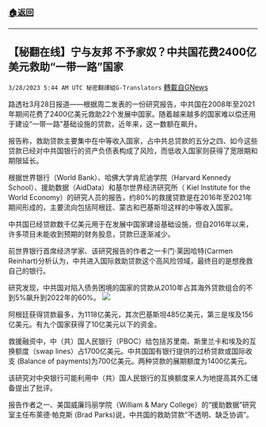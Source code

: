 ###  [:house:返回](README.md)
---


## 【秘翻在线】宁与友邦 不予家奴？中共国花费2400亿美元救助“一带一路”国家
`3/28/2023 5:44 AM UTC 秘密翻譯組G-Translators` [轉載自GNews](https://gnews.org/articles/1052401)

        

路透社3月28日报道——根据周二发表的一份研究报告，中共国在2008年至2021年期间花费了2400亿美元救助22个发展中国家。随着越来越多的国家难以偿还用于建设“一带一路”基础设施的贷款，近年来，这一数额在飙升。

报告称，救助贷款主要集中在中等收入国家，占中共总贷款的五分之四、如今这些贷款已经对中共国银行的资产负债表构成了风险，而低收入国家则获得了宽限期和期限延长。

根据世界银行（World Bank）、哈佛大学肯尼迪学院（Harvard Kennedy School）、援助数据（AidData）和基尔世界经济研究所（ Kiel Institute for the World Economy）的研究人员的报告，约80%的救援贷款是在2016年至2021年期间形成的，主要流向包括阿根廷、蒙古和巴基斯坦这样的中等收入国家。

中共国已经贷款数千亿美元用于在发展中国家建设基础设施，但自2016年以来，许多项目未能收到预期的财务股息，贷款已逐渐减少。

前世界银行首席经济学家、该研究报告的作者之一卡门·莱因哈特(Carmen Reinhart)分析认为，中共进入国际救助贷款这个高风险领域，最终目的是想挽救自己的银行。

研究发现，中共国对陷入债务困境的国家的贷款从2010年占其海外贷款组合的不到5%飙升到2022年的60%。
![](https://i.imgur.com/PUjNLVb.png)
        

阿根廷获得贷款最多，为1118亿美元，其次巴基斯坦485亿美元，第三是埃及156亿美元。有九个国家获得了10亿美元以下的资金。

救援融资中，中（共）国人民银行（PBOC）给包括苏里南、斯里兰卡和埃及的互换额度（swap lines）占1700亿美元。中共国国有银行提供的过桥贷款或国际收支 (Balance of payments)为700亿美元。两种贷款的展期额度为1400亿美元。

该研究对中央银行可能利用中（共）国人民银行的互换额度来人为地提高其外汇储备提出了批评。

报告作者之一、美国威廉玛丽学院（William & Mary College）的“援助数据”研究室主任布萊德·帕克斯 (Brad Parks)说，中共国的救助贷款“不透明、缺乏协调”。
